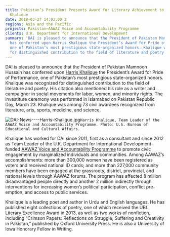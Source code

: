 ```yaml
---
title: Pakistan’s President Presents Award for Literary Achievement to DAI’s Harris
  Khalique
date: 2018-03-27 14:03:00 Z
regions: Asia and the Pacific
projects: Pakistan—AAWAZ Voice and Accountability Programme
clients: U.K. Department for International Development
summary: 'DAI is pleased to announce that the President of Pakistan Mamnoon Hussain
  has conferred upon Harris Khalique the President’s Award for Pride of Performance,
  one of Pakistan’s most prestigious state-organized honors. Khalique was recognized
  for distinguished contribution to the field of literature and poetry. '
---
```


DAI is pleased to announce that the President of Pakistan Mamnoon Hussain has conferred upon [Harris Khalique](https://www.dai.com/who-we-are/our-team/harris-khalique) the President’s Award for Pride of Performance, one of Pakistan’s most prestigious state-organized honors. Khalique was recognized for distinguished contribution to the field of literature and poetry. His citation also mentioned his role as a writer and campaigner in social movements for labor, women, and minority rights. The investiture ceremony was performed in Islamabad on Pakistan Republic Day, March 23. Khalique was among 73 civil awardees recognized from literature, arts, sports, medicine, and science.

![DAI-News----Harris-Khalique.jpg](/uploads/DAI-News----Harris-Khalique.jpg)`Harris Khalique, Team Leader of the AAWAZ Voice and Accountability Programme. Photo: U.S. Bureau of Educational and Cultural Affairs.`

Khalique has worked for DAI since 2011, first as a consultant and since 2012 as Team Leader of the U.K. Department for International Development-funded [AAWAZ Voice and Accountability Programme](https://www.dai.com/our-work/projects/pakistan-aawaz-voice-and-accountability-programme) to promote civic engagement by marginalized individuals and communities. Among AAWAZ’s accomplishments: more than 300,000 women have been registered as voters and received national ID cards; and more than 227,000 community members have been engaged at the grassroots, district, provincial, and national levels through AAWAZ forums. The program has affected 8 million disadvantaged people directly and another 2 million indirectly through interventions for increasing women’s political participation, conflict pre-emption, and access to public services.

Khalique is a leading poet and author in Urdu and English languages. He has published eight collections of poetry, one of which received the UBL Literary Excellence Award in 2013, as well as two works of nonfiction, including “Crimson Papers: Reflections on Struggle, Suffering and Creativity in Pakistan,” published by Oxford University Press. He is also a University of Iowa Honorary Fellow in Writing.